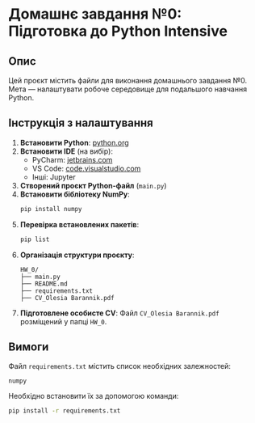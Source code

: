 # Домашнє завдання №0: Підготовка до Python Intensive

## Опис

Цей проєкт містить файли для виконання домашнього завдання №0. 
Мета — налаштувати робоче середовище для подальшого навчання Python.

## Інструкція з налаштування

1. **Встановити Python**: [python.org](https://www.python.org/)
2. **Встановити IDE** (на вибір):
   - PyCharm: [jetbrains.com](https://www.jetbrains.com/products/#lang=python)
   - VS Code: [code.visualstudio.com](https://code.visualstudio.com/)
   - Інші: Jupyter
3. **Створений проєкт Python-файл** (`main.py`)
4. **Встановити бібліотеку NumPy**:
   ```sh
   pip install numpy
   ```
5. **Перевірка встановлених пакетів**:
   ```sh
   pip list
   ```
6. **Організація структури проєкту**:
   ```
   HW_0/
   ├── main.py
   ├── README.md
   ├── requirements.txt
   ├── CV_Olesia Barannik.pdf
   ```
7. **Підготовлене особисте CV**: Файл `CV_Olesia Barannik.pdf` розміщений у папці `HW_0`.

## Вимоги

Файл `requirements.txt` містить список необхідних залежностей:
```
numpy
```

Необхідно встановити їх за допомогою команди:
```sh
pip install -r requirements.txt
```